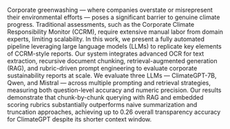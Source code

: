 Corporate greenwashing — where companies overstate or misrepresent their environmental efforts — poses a significant barrier to genuine climate progress. Traditional assessments, such as the Corporate Climate Responsibility Monitor (CCRM), require extensive manual labor from domain experts, limiting scalability. In this work, we present a fully automated pipeline leveraging large language models (LLMs) to replicate key elements of CCRM-style reports. Our system integrates advanced OCR for text extraction, recursive document chunking, retrieval-augmented generation (RAG), and rubric-driven prompt engineering to evaluate corporate sustainability reports at scale. We evaluate three LLMs — ClimateGPT-7B, Qwen, and Mistral — across multiple prompting and retrieval strategies, measuring both question-level accuracy and numeric precision. Our results demonstrate that chunk-by-chunk querying with RAG and embedded scoring rubrics substantially outperforms naive summarization and truncation approaches, achieving up to 0.26 overall transparency accuracy for ClimateGPT despite its shorter context window.
